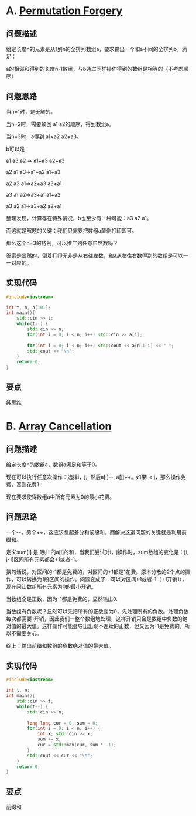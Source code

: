 # A. [Permutation Forgery](https://codeforces.com/problemset/problem/1405/A)

## 问题描述

给定长度n的元素是从1到n的全排列数组a，要求输出一个和a不同的全排列b，满足：

a的相邻和得到的长度n-1数组，与b通过同样操作得到的数组是相等的（不考虑顺序）



## 问题思路

当n=1时，是无解的。

当n=2时，需要颠倒 a1 a2的顺序，得到数组a。

当n=3时，a得到 a1+a2 a2+a3。

b可以是：

a1 a3 a2 => a1+a3 a2+a3

a2 a1 a3=>a1+a2 a1+a3

a2 a3 a1=>a2+a3 a3+a1

a3 a1 a2=>a3+a1 a1+a2

a3 a2 a1=>a3+a2 a2+a1



整理发现，计算存在特殊情况，b也至少有一种可能：a3 a2 a1。



而这就是解题的关键：我们只需要把数组a颠倒打印即可。



那么这个n=3的特例，可以推广到任意自然数吗？

答案是显然的，倒着打印无非是从右往左数，和a从左往右数得到的数组是可以一一对应的。



## 实现代码

```c++
#include<iostream>

int t, n, a[101];
int main(){
	std::cin >> t;
	while(t--) {
		std::cin >> n;
		for(int i = 0; i < n; i++) std::cin >> a[i];
		
		for(int i = 0; i < n; i++) std::cout << a[n-1-i] << " ";
		std::cout << "\n";
	}
	return 0;
} 
```



## 要点

纯思维



# B. [Array Cancellation](https://codeforces.com/problemset/problem/1405/B)

## 问题描述

给定长度n的数组a，数组a满足和等于0。

现在可以执行任意次操作：选择i，j，然后a[i]--, a[j]++。如果i < j，那么操作免费，否则花费1.



现在要求使得数组a中所有元素为0的最小花费。

## 问题思路

一个--，另个++，这应该想起差分和前缀和，而解决这道问题的关键就是利用前缀和。

定义sum[i] 是 1到 i 的a[i]的和，当我们尝试对i，j操作时，sum数组的变化是：[i, j-1]区间所有元素都会+1或者-1。



换句话说，对区间的-1都是免费的，对区间的+1都是1花费。原本分散的2个点的操作，可以转换为1段区间的操作。问题变成了：可以对区间+1或者-1（+1开销1），现在问让数组所有元素为0的最小开销。



当数组全是正数，因为-1都是免费的，显然输出0.

当数组有负数呢？显然可以先把所有的正数变为0，先处理所有的负数。处理负数每次都需要1开销，因此我们一整个数组地处理，这样开销只会是数组中负数的绝对值的最大值。这样操作可能会导出出现不连续的正数，但又因为-1是免费的，所以不需要关心。



综上：输出前缀和数组的负数绝对值的最大值。

## 实现代码

```c++
#include<iostream>

int t, n;
int main(){
	std::cin >> t;
	while(t--) {
		std::cin >> n;
		
		long long cur = 0, sum = 0;
		for(int i = 0; i < n; i++) {
			int x; std::cin >> x;
			sum += x;
			cur = std::max(cur, sum * -1);
		}
		std::cout << cur << "\n";
	}
	return 0;
} 
```



## 要点

前缀和



